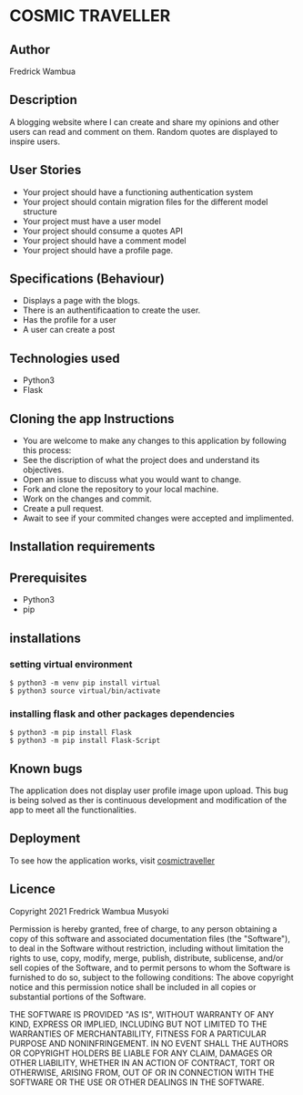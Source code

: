 # COSMIC TRAVELLER
## Author
Fredrick Wambua

## Description
A blogging website where I can create and share my opinions and other users can read and comment on them. Random quotes are displayed to inspire users.


## User Stories
- Your project should have a functioning authentication system
- Your project should contain migration files for the different model structure
- Your project must have a user model
- Your project should consume a quotes API
- Your project should have a comment model
- Your project should have a profile page.


## Specifications (Behaviour)
- Displays a page with the blogs.
- There is an authentificaation to create the user.
- Has the profile for a user
- A user can create a post


## Technologies used
- Python3
- Flask

## Cloning the app Instructions
- You are welcome to make any changes to this application by following this process:
- See the discription of what the project does and understand its objectives.
- Open an issue to discuss what you would want to change.
- Fork and clone the repository to your local machine.
- Work on the changes and commit.
- Create a pull request.
- Await to see if your commited changes were accepted and implimented.

## Installation requirements
## Prerequisites
- Python3
- pip
## installations
### setting virtual environment
```
$ python3 -m venv pip install virtual
$ python3 source virtual/bin/activate
```
### installing flask and other packages dependencies
```
$ python3 -m pip install Flask
$ python3 -m pip install Flask-Script
```

## Known bugs
The application does not display user profile image upon upload.
This bug is being solved as ther is continuous development and modification of the app to meet all the functionalities.

## Deployment
To see how the application works, visit [cosmictraveller](https://cosmictraveller.herokuapp.com/)

## Licence
Copyright 2021 Fredrick Wambua Musyoki

Permission is hereby granted, free of charge, to any person obtaining a copy of this software and associated documentation files (the "Software"), to deal in the Software without restriction, including without limitation the rights to use, copy, modify, merge, publish, distribute, sublicense, and/or sell copies of the Software, and to permit persons to whom the Software is furnished to do so, subject to the following conditions: The above copyright notice and this permission notice shall be included in all copies or substantial portions of the Software.

THE SOFTWARE IS PROVIDED "AS IS", WITHOUT WARRANTY OF ANY KIND, EXPRESS OR IMPLIED, INCLUDING BUT NOT LIMITED TO THE WARRANTIES OF MERCHANTABILITY, FITNESS FOR A PARTICULAR PURPOSE AND NONINFRINGEMENT. IN NO EVENT SHALL THE AUTHORS OR COPYRIGHT HOLDERS BE LIABLE FOR ANY CLAIM, DAMAGES OR OTHER LIABILITY, WHETHER IN AN ACTION OF CONTRACT, TORT OR OTHERWISE, ARISING FROM, OUT OF OR IN CONNECTION WITH THE SOFTWARE OR THE USE OR OTHER DEALINGS IN THE SOFTWARE.